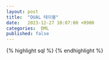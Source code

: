 ```yaml
---
layout: post
title:  "DUAL 테이블"
date:   2023-12-27 10:07:00 +0900
categories:  DML
published: false
---
```


{% highlight sql %}
{% endhighlight %}